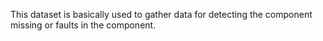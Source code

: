 This dataset is basically used to gather data for detecting the component missing or faults in the component.

